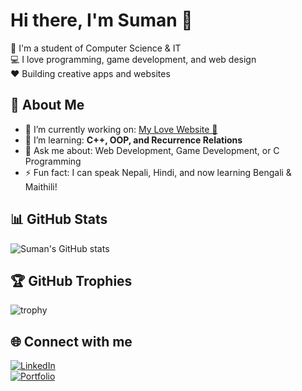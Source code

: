# Hi there, I'm Suman 👋  

🚀 I'm a student of Computer Science & IT  
💻 I love programming, game development, and web design  
❤️ Building creative apps and websites  

## 🌟 About Me  
- 🔭 I’m currently working on: [My Love Website 💖](#)  
- 🌱 I’m learning: **C++, OOP, and Recurrence Relations**  
- 💬 Ask me about: Web Development, Game Development, or C Programming  
- ⚡ Fun fact: I can speak Nepali, Hindi, and now learning Bengali & Maithili!  

## 📊 GitHub Stats
![Suman's GitHub stats](https://github-readme-stats.vercel.app/api?username=YOUR_USERNAME&show_icons=true&theme=radical)

## 🏆 GitHub Trophies
![trophy](https://github-profile-trophy.vercel.app/?username=YOUR_USERNAME&theme=dracula)

## 🌐 Connect with me  
[![LinkedIn](https://img.shields.io/badge/LinkedIn-blue?logo=linkedin)](https://linkedin.com/in/YOUR-LINKEDIN)  
[![Portfolio](https://img.shields.io/badge/Portfolio-000?logo=vercel)](YOUR-PORTFOLIO-LINK)  
